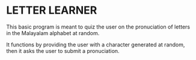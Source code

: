 # LETTER LEARNER
This basic program is meant to quiz the user on the pronuciation of letters in the Malayalam alphabet at random.

It functions by providing the user with a character generated at random, then it asks the user to submit a pronuciation.
